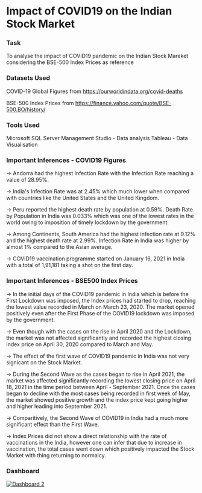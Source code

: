 # Impact of COVID19 on the Indian Stock Market

### Task
To analyse the impact of COVID19 pandemic on the Indian Stock Mareket considering the BSE-500 Index Prices as reference

### Datasets Used
COVID-19 Global Figures from https://ourworldindata.org/covid-deaths

BSE-500 Index Prices from https://finance.yahoo.com/quote/BSE-500.BO/history/

### Tools Used
Microsoft SQL Server Management Studio - Data analysis
Tableau - Data Visualisation

### Important Inferences - COVID19 Figures
-> Andorra had the highest Infection Rate with the Infection Rate reaching a value of 28.95%. 

-> India's Infection Rate was at 2.45% which much lower when compared with countries like the United States and the United Kingdom.

-> Peru reported the highest death rate by population at 0.59%. Death Rate by Population in India was 0.033% which was one of the lowest rates in the world owing to imposition of timely lockdown by the government.

-> Among Continents, South America had the highest infection rate at 9.12% and the highest death rate at 2.99%. Infection Rate in India was higher by almost 1% compared to the Asian average.

-> COVID19 vaccination programme started on January 16, 2021 in India with a total of 1,91,181 taking a shot on the first day.

### Important Inferences - BSE500 Index Prices
-> In the initial days of the COVID19 pandemic in India which is before the First Lockdown was imposed, the Index prices had started to drop, reaching the lowest value recorded in March on March 23, 2020. The market opened positively even after the First Phase of the COVID19 lockdown was imposed by the government.

-> Even though with the cases on the rise in April 2020 and the Lockdown, the market was not affected significantly and recorded the highest closing index price on April 30, 2020 compared to March and May. 

-> The effect of the first wave of COVID19 pandemic in India was not very signicant on the Stock Market.

-> During the Second Wave as the cases began to rise in April 2021, the market was affected significantly recording the lowest closing price on April 18, 2021 in the time period between April - September 2021. Once the cases began to decline with the most cases being recorded in first week of May, the market showed positive growth and the index price kept going higher and higher leading into September 2021.

-> Comparitively, the Second Wave of COVID19 in India had a much more significant effect than the First Wave.

-> Index Prices did not show a direct relationship with the rate of vaccinations in the India, however one can infer that due to increase in vaccination, the total cases went down which positively impacted the Stock Market with thing returning to normalcy.

### Dashboard
<div class='tableauPlaceholder' id='viz1690461032859' style='position: relative'><noscript><a href='#'><img alt='Dashboard 2 ' src='https:&#47;&#47;public.tableau.com&#47;static&#47;images&#47;Bo&#47;Book1_16904313592540&#47;Dashboard2&#47;1_rss.png' style='border: none' /></a></noscript><object class='tableauViz'  style='display:none;'><param name='host_url' value='https%3A%2F%2Fpublic.tableau.com%2F' /> <param name='embed_code_version' value='3' /> <param name='site_root' value='' /><param name='name' value='Book1_16904313592540&#47;Dashboard2' /><param name='tabs' value='no' /><param name='toolbar' value='yes' /><param name='static_image' value='https:&#47;&#47;public.tableau.com&#47;static&#47;images&#47;Bo&#47;Book1_16904313592540&#47;Dashboard2&#47;1.png' /> <param name='animate_transition' value='yes' /><param name='display_static_image' value='yes' /><param name='display_spinner' value='yes' /><param name='display_overlay' value='yes' /><param name='display_count' value='yes' /><param name='language' value='en-US' /><param name='filter' value='publish=yes' /></object></div>                <script type='text/javascript'>                    var divElement = document.getElementById('viz1690461032859');                    var vizElement = divElement.getElementsByTagName('object')[0];                    if ( divElement.offsetWidth > 800 ) { vizElement.style.minWidth='955px';vizElement.style.maxWidth='1255px';vizElement.style.width='100%';vizElement.style.minHeight='1129px';vizElement.style.maxHeight='1329px';vizElement.style.height=(divElement.offsetWidth*0.75)+'px';} else if ( divElement.offsetWidth > 500 ) { vizElement.style.minWidth='955px';vizElement.style.maxWidth='1255px';vizElement.style.width='100%';vizElement.style.minHeight='1129px';vizElement.style.maxHeight='1329px';vizElement.style.height=(divElement.offsetWidth*0.75)+'px';} else { vizElement.style.width='100%';vizElement.style.height='2127px';}                     var scriptElement = document.createElement('script');                    scriptElement.src = 'https://public.tableau.com/javascripts/api/viz_v1.js';                    vizElement.parentNode.insertBefore(scriptElement, vizElement);                </script>
